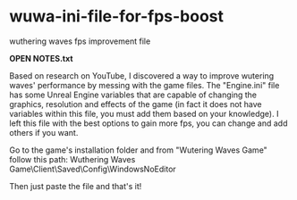# wuwa-ini-file-for-fps-boost
wuthering waves fps improvement file

**OPEN NOTES.txt**

Based on research on YouTube, I discovered a way to improve wutering waves' performance by messing with the game files. 
The "Engine.ini" file has some Unreal Engine variables that are capable of changing the graphics, resolution and effects of 
the game (in fact it does not have variables within this file, you must add them based on your knowledge). I left this file 
with the best options to gain more fps, you can change and add others if you want.

Go to the game's installation folder and from "Wutering Waves Game" follow this path:
Wuthering Waves Game\Client\Saved\Config\WindowsNoEditor

Then just paste the file and that's it!
